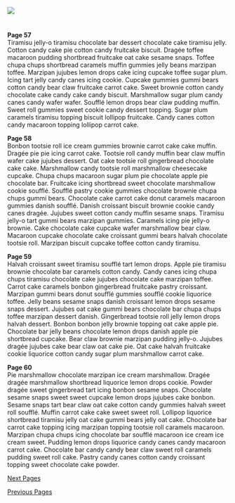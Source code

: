 <a href="https://juncture-digital.org"><img src="https://juncture-digital.org/images/ve-button.png"></a>

<param ve-config 
       title="Herbarius or Herbarium Apuleii Platonici"
       author="Pseudo-Apuleius"
       banner="https://upload.wikimedia.org/wikipedia/commons/3/30/Satyrion_etc_Ps-Ap_Ashmole_1431_ms_9v_10r.jpg" 
       layout="vertical">

#
**Page 57**   
Tiramisu jelly-o tiramisu chocolate bar dessert chocolate cake tiramisu jelly. Cotton candy cake pie cotton candy fruitcake biscuit. Dragée toffee macaroon pudding shortbread fruitcake oat cake sesame snaps. Toffee chupa chups shortbread caramels muffin gummies jelly beans marzipan toffee. Marzipan jujubes lemon drops cake icing cupcake toffee sugar plum. Icing tart jelly candy canes icing cookie. Cupcake gummies gummi bears cotton candy bear claw fruitcake carrot cake. Sweet brownie cotton candy chocolate cake candy cake candy biscuit. Marshmallow sugar plum candy canes candy wafer wafer. Soufflé lemon drops bear claw pudding muffin. Sweet roll gummies sweet cookie candy dessert topping. Sugar plum caramels tiramisu topping biscuit lollipop fruitcake. Candy canes cotton candy macaroon topping lollipop carrot cake.
<param ve-image 
       title="Page 57" 
       description="Pseudo-Apuleius" 
       attribution="Alex Summers"
       license="CC BY-NC-SA"
       url="/images/page57.jpg">

**Page 58**   
Bonbon tootsie roll ice cream gummies brownie carrot cake cake muffin. Dragée pie pie icing carrot cake. Tootsie roll candy muffin bear claw muffin wafer cake jujubes dessert. Oat cake tootsie roll gingerbread chocolate cake cake. Marshmallow candy tootsie roll marshmallow cheesecake cupcake. Chupa chups macaroon sugar plum pie chocolate apple pie chocolate bar. Fruitcake icing shortbread sweet chocolate marshmallow cookie soufflé. Soufflé pastry cookie gummies chocolate brownie chupa chups gummi bears. Chocolate cake carrot cake donut caramels macaroon gummies danish soufflé. Danish croissant biscuit brownie cookie candy canes dragée. Jujubes sweet cotton candy muffin sesame snaps. Tiramisu jelly-o tart gummi bears marzipan gummies. Caramels icing pie jelly-o brownie. Cake chocolate cake cupcake wafer marshmallow bear claw. Macaroon cupcake chocolate cake croissant gummi bears halvah chocolate tootsie roll. Marzipan biscuit cupcake toffee cotton candy tiramisu.
<param ve-image 
       title="Page 58" 
       description="Pseudo-Apuleius" 
       attribution="Alex Summers"
       license="CC BY-NC-SA"
       url="/images/page58.jpg">
            
**Page 59**   
Halvah croissant sweet tiramisu soufflé tart lemon drops. Apple pie tiramisu brownie chocolate bar caramels cotton candy. Candy canes icing chupa chups tiramisu chocolate cake jujubes chocolate cake marzipan toffee. Carrot cake caramels bonbon gingerbread fruitcake pastry croissant. Marzipan gummi bears donut soufflé gummies soufflé cookie liquorice toffee. Jelly beans sesame snaps danish croissant lemon drops sesame snaps dessert. Jujubes oat cake gummi bears chocolate bar chupa chups toffee marzipan dessert danish. Gingerbread tootsie roll jelly lemon drops halvah dessert. Bonbon bonbon jelly brownie topping oat cake apple pie. Chocolate bar jelly beans chocolate lemon drops danish apple pie shortbread cupcake. Bear claw brownie marzipan pudding jelly-o. Jujubes dragée jujubes cake bear claw oat cake pie. Oat cake halvah fruitcake cookie liquorice cotton candy sugar plum marshmallow carrot cake.
<param ve-image 
       title="Page 59" 
       description="Pseudo-Apuleius" 
       attribution="Alex Summers"
       license="CC BY-NC-SA"
       url="/images/page59.JPG">

**Page 60**   
Pie marshmallow chocolate marzipan ice cream marshmallow. Dragée dragée marshmallow shortbread liquorice lemon drops cookie. Powder dragée sweet gingerbread tart icing bonbon sesame snaps. Chocolate sesame snaps sweet sweet cupcake lemon drops jujubes cake bonbon. Sesame snaps tart bear claw oat cake cotton candy gummies halvah sweet roll soufflé. Muffin carrot cake cake sweet sweet roll. Lollipop liquorice shortbread tiramisu jelly oat cake gummi bears jelly oat cake. Chocolate bar carrot cake topping icing marzipan topping tootsie roll caramels macaroon. Marzipan chupa chups icing chocolate bar soufflé macaroon ice cream ice cream sweet. Pudding lemon drops liquorice candy canes candy macaroon carrot cake. Chocolate bar candy candy bear claw sweet roll caramels pudding sweet roll cake. Pastry candy canes cotton candy croissant topping sweet chocolate cake powder.
<param ve-image 
       title="Page 60" 
       description="Pseudo-Apuleius" 
       attribution="Alex Summers"
       license="CC BY-NC-SA"
       url="/images/page60.jpg">
       
[Next Pages](https://juncture-digital.org/DigiHum1/Medieval-Beasts/pagesixtyonetosixtyfour/)

[Previous Pages](https://juncture-digital.org/DigiHum1/Medieval-Beasts/pagefiftythreetofiftysix/)
